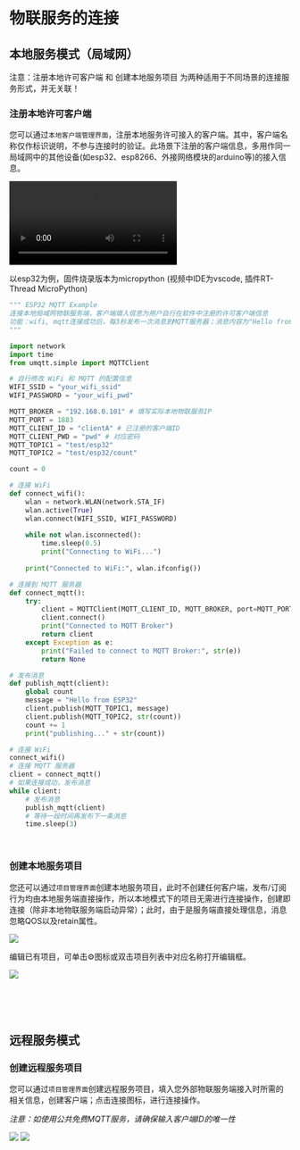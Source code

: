 # 物联服务的连接

## 本地服务模式（局域网）

<p class="attention">注意：注册本地许可客户端 和 创建本地服务项目 为两种适用于不同场景的连接服务形式，并无关联！</p>

### 注册本地许可客户端

您可以通过`本地客户端管理界面`，注册本地服务许可接入的客户端。其中，客户端名称仅作标识说明，不参与连接时的验证。此场景下注册的客户端信息，多用作同一局域网中的其他设备(如esp32、esp8266、外接网络模块的arduino等)的接入信息。

<video src="/images/aguato_esp32_test.mp4" controls></video>

以esp32为例，固件烧录版本为micropython (视频中IDE为vscode, 插件RT-Thread MicroPython)
```python
""" ESP32 MQTT Example
连接本地局域网物联服务端，客户端填入信息为用户自行在软件中注册的许可客户端信息
功能：wifi, mqtt连接成功后，每3秒发布一次消息到MQTT服务器；消息内容为"Hello from ESP32"和一个计数器
"""

import network
import time
from umqtt.simple import MQTTClient

# 自行修改 WiFi 和 MQTT 的配置信息
WIFI_SSID = "your_wifi_ssid"
WIFI_PASSWORD = "your_wifi_pwd"

MQTT_BROKER = "192.168.0.101" # 填写实际本地物联服务IP
MQTT_PORT = 1883
MQTT_CLIENT_ID = "clientA" # 已注册的客户端ID
MQTT_CLIENT_PWD = "pwd" # 对应密码
MQTT_TOPIC1 = "test/esp32"
MQTT_TOPIC2 = "test/esp32/count"

count = 0

# 连接 WiFi
def connect_wifi():
    wlan = network.WLAN(network.STA_IF)
    wlan.active(True)
    wlan.connect(WIFI_SSID, WIFI_PASSWORD)
    
    while not wlan.isconnected():
        time.sleep(0.5)
        print("Connecting to WiFi...")
    
    print("Connected to WiFi:", wlan.ifconfig())

# 连接到 MQTT 服务器
def connect_mqtt():
    try:
        client = MQTTClient(MQTT_CLIENT_ID, MQTT_BROKER, port=MQTT_PORT, user=MQTT_CLIENT_ID, password=MQTT_CLIENT_PWD)
        client.connect()
        print("Connected to MQTT Broker")
        return client
    except Exception as e:
        print("Failed to connect to MQTT Broker:", str(e))
        return None

# 发布消息
def publish_mqtt(client):
    global count
    message = "Hello from ESP32"
    client.publish(MQTT_TOPIC1, message)
    client.publish(MQTT_TOPIC2, str(count))
    count += 1
    print("publishing..." + str(count))

# 连接 WiFi
connect_wifi()
# 连接 MQTT 服务器
client = connect_mqtt()
# 如果连接成功，发布消息
while client:
    # 发布消息
    publish_mqtt(client)    
    # 等待一段时间再发布下一条消息
    time.sleep(3)
```

<br>

### 创建本地服务项目

您还可以通过`项目管理界面`创建本地服务项目，此时不创建任何客户端，发布/订阅行为均由本地服务端直接操作，所以本地模式下的项目无需进行连接操作，创建即连接（除非本地物联服务端启动异常）；此时，由于是服务端直接处理信息，消息忽略QOS以及retain属性。

<img src="/images/Snipaste_2025-07-01_20-12-01.png">

编辑已有项目，可单击⚙图标或双击项目列表中对应名称打开编辑框。

<img src="/images/ezgif-70c10b669bfc26.gif">


<br><br><br>

## 远程服务模式

### 创建远程服务项目

您可以通过`项目管理界面`创建远程服务项目，填入您外部物联服务端接入时所需的相关信息，创建客户端；点击连接图标，进行连接操作。

*注意：如使用公共免费MQTT服务，请确保输入客户端ID的唯一性*

<img src="/images/Snipaste_2025-07-01_20-13-25.png">

<img src="/images/ezgif-736aa6201760df.gif">


<style lang="scss" scoped>
  video {
    max-width: 800px;
  }
  @media (max-width: 1200px) {
    video {
      max-width: calc(100vw - 350px);
    }
  }
  @media (max-width: 719px) {
    video {
      max-width: calc(100vw - 50px);
    }
  }
</style>